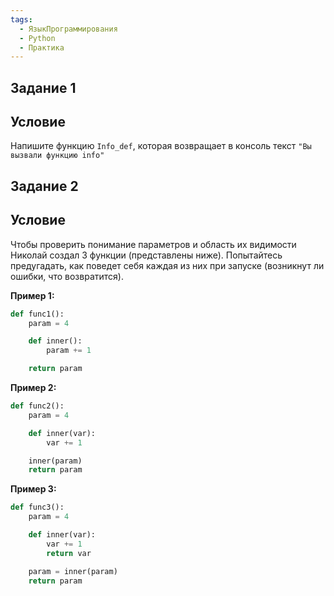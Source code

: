 ```yaml
---
tags:
  - ЯзыкПрограммирования
  - Python
  - Практика
---
```

## Задание 1
## Условие

Напишите функцию `Info_def`, которая возвращает в консоль текст `"Вы вызвали функцию info"`

## Задание 2
## Условие

Чтобы проверить понимание параметров и область их видимости Николай создал 3 функции (представлены ниже). Попытайтесь предугадать, как поведет себя каждая из них при запуске (возникнут ли ошибки, что возвратится).

**Пример 1:**

```python
def func1():
	param = 4

	def inner():
		param += 1

	return param
```

**Пример 2:**

```python
def func2():
	param = 4

	def inner(var):
		var += 1

	inner(param)
	return param
```

**Пример 3:**
```python
def func3():
	param = 4

	def inner(var):
		var += 1
		return var

	param = inner(param)
	return param
```